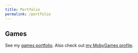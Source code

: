 ```yaml
---
title: Portfolio
permalink: /portfolio
---
```


## Games

See my [games portfolio](/portfolio/games). Also check out [my MobyGames profile](https://www.mobygames.com/person/503031/james-hannett/).
